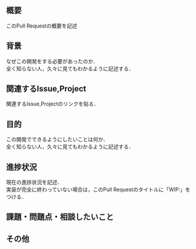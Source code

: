 ## 概要
このPull Requestの概要を記述

## 背景
なぜこの開発をする必要があったのか．  
全く知らない人，久々に見てもわかるように記述する．

## 関連するIssue,Project
関連するIssue,Projectのリンクを貼る．

## 目的
この開発でできるようにしたいことは何か．  
全く知らない人，久々に見てもわかるように記述する．

## 進捗状況
現在の進捗状況を記述．  
実装が完全に終わっていない場合は，このPull Requestのタイトルに「WIP:」をつける．  

## 課題・問題点・相談したいこと

## その他
